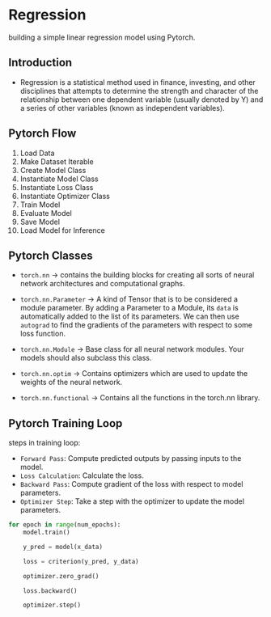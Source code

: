# Regression
building a simple linear regression model using Pytorch.

## Introduction

- Regression is a statistical method used in finance, investing, and other disciplines that attempts to determine the strength and character of the relationship between one dependent variable (usually denoted by Y) and a series of other variables (known as independent variables).

## Pytorch Flow

1. Load Data
2. Make Dataset Iterable
3. Create Model Class
4. Instantiate Model Class
5. Instantiate Loss Class
6. Instantiate Optimizer Class
7. Train Model
8. Evaluate Model
9. Save Model
10. Load Model for Inference

## Pytorch Classes

- `torch.nn` -> contains the building blocks for creating all sorts of neural network architectures and computational graphs.

- `torch.nn.Parameter` -> A kind of Tensor that is to be considered a module parameter. By adding a Parameter to a Module, its `data` is automatically added to the list of its parameters. We can then use `autograd` to find the gradients of the parameters with respect to some loss function.

- `torch.nn.Module` -> Base class for all neural network modules. Your models should also subclass this class.

- `torch.nn.optim` -> Contains optimizers which are used to update the weights of the neural network.

- `torch.nn.functional` -> Contains all the functions in the torch.nn library.

## Pytorch Training Loop

steps in training loop:

- `Forward Pass`: Compute predicted outputs by passing inputs to the model.
- `Loss Calculation`: Calculate the loss.
- `Backward Pass`: Compute gradient of the loss with respect to model parameters.
- `Optimizer Step`: Take a step with the optimizer to update the model parameters.

```python
for epoch in range(num_epochs):
    model.train()

    y_pred = model(x_data)

    loss = criterion(y_pred, y_data)

    optimizer.zero_grad()

    loss.backward()

    optimizer.step()
``` 
